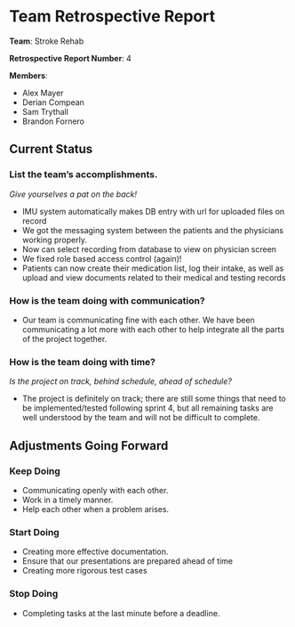 # **Team Retrospective Report**

**Team**: Stroke Rehab

**Retrospective Report Number**: 4

**Members**:

* Alex Mayer  
* Derian Compean  
* Sam Trythall  
* Brandon Fornero

## **Current Status**

### **List the team’s accomplishments.**

*Give yourselves a pat on the back\!*

* IMU system automatically makes DB entry with url for uploaded files on record  
* We got the messaging system between the patients and the physicians working properly.  
* Now can select recording from database to view on physician screen  
* We fixed role based access control (again)\!  
* Patients can now create their medication list, log their intake, as well as upload and view documents related to their medical and testing records

### **How is the team doing with communication?**

* Our team is communicating fine with each other. We have been communicating a lot more with each other to help integrate all the parts of the project together.

### **How is the team doing with time?**

*Is the project on track, behind schedule, ahead of schedule?*

* The project is definitely on track; there are still some things that need to be implemented/tested following sprint 4, but all remaining tasks are well understood by the team and will not be difficult to complete.

## **Adjustments Going Forward**

### **Keep Doing**

* Communicating openly with each other.   
* Work in a timely manner.  
* Help each other when a problem arises.

### **Start Doing**

* Creating more effective documentation.  
* Ensure that our presentations are prepared ahead of time  
* Creating more rigorous test cases

### **Stop Doing**

* Completing tasks at the last minute before a deadline.

